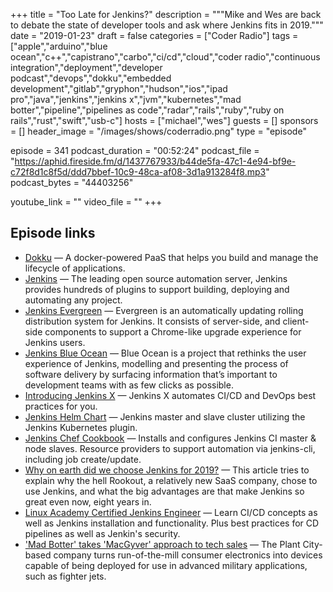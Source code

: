 +++
title = "Too Late for Jenkins?"
description = """Mike and Wes are back to debate the state of developer tools and ask where Jenkins fits in 2019."""
date = "2019-01-23"
draft = false
categories = ["Coder Radio"]
tags = ["apple","arduino","blue ocean","c++","capistrano","carbo","ci/cd","cloud","coder radio","continuous integration","deployment","developer podcast","devops","dokku","embedded development","gitlab","gryphon","hudson","ios","ipad pro","java","jenkins","jenkins x","jvm","kubernetes","mad botter","pipeline","pipelines as code","radar","rails","ruby","ruby on rails","rust","swift","usb-c"]
hosts = ["michael","wes"]
guests = []
sponsors = []
header_image = "/images/shows/coderradio.png"
type = "episode"

episode = 341
podcast_duration = "00:52:24"
podcast_file = "https://aphid.fireside.fm/d/1437767933/b44de5fa-47c1-4e94-bf9e-c72f8d1c8f5d/ddd7bbef-10c9-48ca-af08-3d1a913284f8.mp3"
podcast_bytes = "44403256"

youtube_link = ""
video_file = ""
+++

## Episode links

  * [Dokku](http://dokku.viewdocs.io/dokku/ "Dokku") — A docker-powered PaaS that helps you build and manage the lifecycle of applications.
  * [Jenkins](https://jenkins.io/ "Jenkins") — The leading open source automation server, Jenkins provides hundreds of plugins to support building, deploying and automating any project.
  * [Jenkins Evergreen](https://jenkins.io/projects/evergreen/ "Jenkins Evergreen") — Evergreen is an automatically updating rolling distribution system for Jenkins. It consists of server-side, and client-side components to support a Chrome-like upgrade experience for Jenkins users.
  * [Jenkins Blue Ocean](https://jenkins.io/blog/2016/05/26/introducing-blue-ocean/ "Jenkins Blue Ocean") — Blue Ocean is a project that rethinks the user experience of Jenkins, modelling and presenting the process of software delivery by surfacing information that’s important to development teams with as few clicks as possible.
  * [Introducing Jenkins X](https://jenkins.io/blog/2018/03/19/introducing-jenkins-x/ "Introducing Jenkins X") — Jenkins X automates CI/CD and DevOps best practices for you.
  * [Jenkins Helm Chart](https://github.com/helm/charts/tree/master/stable/jenkins "Jenkins Helm Chart") — Jenkins master and slave cluster utilizing the Jenkins Kubernetes plugin.
  * [Jenkins Chef Cookbook](https://github.com/chef-cookbooks/jenkins "Jenkins Chef Cookbook") — Installs and configures Jenkins CI master & node slaves. Resource providers to support automation via jenkins-cli, including job create/update.
  * [Why on earth did we choose Jenkins for 2019?](https://www.rookout.com/why-on-earth-did-we-choose-jenkins-for-2019/ "Why on earth did we choose Jenkins for 2019?") — This article tries to explain why the hell Rookout, a relatively new SaaS company, chose to use Jenkins, and what the big advantages are that make Jenkins so great even now, eight years in. 
  * [Linux Academy Certified Jenkins Engineer](https://linuxacademy.com/devops/training/course/name/certified-jenkins-engineer-2018 "Linux Academy Certified Jenkins Engineer") — Learn CI/CD concepts as well as Jenkins installation and functionality. Plus best practices for CD pipelines as well as Jenkin's security.
  * ['Mad Botter' takes 'MacGyver' approach to tech sales](https://www.businessobserverfl.com/article/mad-botter-tampa-michael-dominick "'Mad Botter' takes 'MacGyver' approach to tech sales") — The Plant City-based company turns run-of-the-mill consumer electronics into devices capable of being deployed for use in advanced military applications, such as fighter jets.

